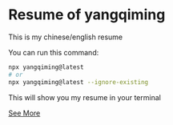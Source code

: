 # Resume of yangqiming

This is my chinese/english resume

You can run this command:

```bash
npx yangqiming@latest
# or
npx yangqiming@latest --ignore-existing
```

This will show you my resume in your terminal

[See More](https://github.com/sonofmagic)
